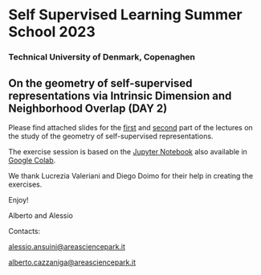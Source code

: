 # Self Supervised Learning Summer School 2023
### Technical University of Denmark, Copenaghen

## On the geometry of self-supervised representations via Intrinsic Dimension and Neighborhood Overlap (DAY 2)

Please find attached slides for the [first](https://github.com/AlbertoCazzaniga/DTU_SUMMER_SCHOOL_DAY2/blob/main/ML_Advanced_School_DAY2_PART1.pdf) and [second](https://github.com/AlbertoCazzaniga/DTU_SUMMER_SCHOOL_DAY2/blob/main/ML_Advanced_School_DAY2_PART2.pdf) part of the lectures on the study of the geometry of self-supervised representations.

The exercise session is based on the [Jupyter Notebook](https://github.com/AlbertoCazzaniga/DTU_SUMMER_SCHOOL_DAY2/blob/main/DTU_SUMMER_SCHOOL_DAY2.ipynb) also available in [Google Colab](https://colab.research.google.com/drive/14zVCiZjLGTpmXp-qv--vE0ZIf0d4yI8t#scrollTo=746DsUFBdRB_).

We thank Lucrezia Valeriani and Diego Doimo for their help in creating the exercises.

Enjoy!

Alberto and Alessio


Contacts: 

alessio.ansuini@areasciencepark.it 

alberto.cazzaniga@areasciencepark.it

